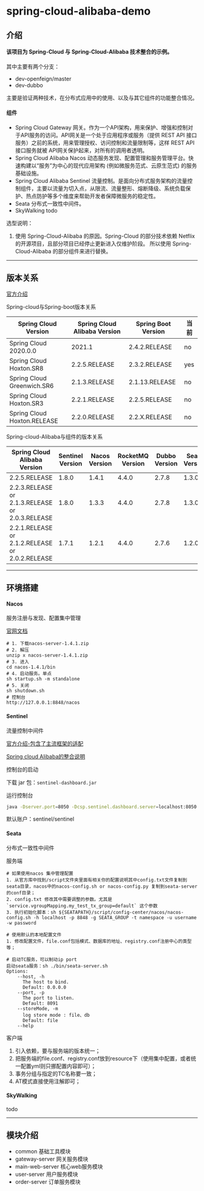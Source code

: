 # spring-cloud-alibaba-demo

## 介绍

#### 该项目为 Spring-Cloud 与 Spring-Cloud-Alibaba 技术整合的示例。

其中主要有两个分支：
- dev-openfeign/master
- dev-dubbo

主要是验证两种技术，在分布式应用中的使用、以及与其它组件的功能整合情况。

#### 组件
- Spring Cloud Gateway 网关。作为一个API架构，用来保护、增强和控制对于API服务的访问。API网关是一个处于应用程序或服务（提供 REST API 接口服务）之前的系统，用来管理授权、访问控制和流量限制等，这样 REST API接口服务就被 API网关保护起来，对所有的调用者透明。
- Spring Cloud Alibaba Nacos 动态服务发现、配置管理和服务管理平台。快速构建以“服务”为中心的现代应用架构 (例如微服务范式、云原生范式) 的服务基础设施。
- Spring Cloud Alibaba Sentinel 流量控制。是面向分布式服务架构的流量控制组件，主要以流量为切入点，从限流、流量整形、熔断降级、系统负载保护、热点防护等多个维度来帮助开发者保障微服务的稳定性。
- Seata 分布式一致性中间件。
- SkyWalking todo

选型说明：
1. 使用 Spring-Cloud-Alibaba 的原因。Spring-Cloud 的部分技术依赖 Netflix 的开源项目，且部分项目已经停止更新进入仅维护阶段。
所以使用 Spring-Cloud-Alibaba 的部分组件来进行替换。

---

## 版本关系

[官方介绍](https://github.com/alibaba/spring-cloud-alibaba/wiki/%E7%89%88%E6%9C%AC%E8%AF%B4%E6%98%8E)

Spring-cloud与Spring-boot版本关系

Spring Cloud Version|Spring Cloud Alibaba Version|Spring Boot Version|当前
---|---|---|---
Spring Cloud 2020.0.0|2021.1|2.4.2.RELEASE|no
Spring Cloud Hoxton.SR8|2.2.5.RELEASE|2.3.2.RELEASE|yes
Spring Cloud Greenwich.SR6|2.1.3.RELEASE|2.1.13.RELEASE|no
Spring Cloud Hoxton.SR3|2.2.1.RELEASE|2.2.5.RELEASE|no
Spring Cloud Hoxton.RELEASE|2.2.0.RELEASE|2.2.X.RELEASE|no

Spring-cloud-Alibaba与组件的版本关系

Spring Cloud Alibaba Version|Sentinel Version|Nacos Version|RocketMQ Version|Dubbo Version|Seata Version|当前
---|---|---|---|---|---|---
2.2.5.RELEASE|1.8.0|1.4.1|4.4.0|2.7.8|1.3.0|yes
2.2.3.RELEASE or 2.1.3.RELEASE or 2.0.3.RELEASE|1.8.0|1.3.3|4.4.0|2.7.8|1.3.0|no
2.2.1.RELEASE or 2.1.2.RELEASE or 2.0.2.RELEASE|1.7.1|1.2.1|4.4.0|2.7.6|1.2.0|no

---

## 环境搭建

#### Nacos

服务注册与发现、配置集中管理

[官网文档](https://nacos.io/zh-cn/docs/what-is-nacos.html)

```
# 1. 下载nacos-server-1.4.1.zip
# 2. 解压
unzip x nacos-server-1.4.1.zip 
# 3. 进入
cd nacos-1.4.1/bin 
# 4. 启动服务。单点
sh startup.sh -m standalone
# 5. 关闭
sh shutdown.sh
# 控制台
http://127.0.0.1:8848/nacos
```

#### Sentinel

流量控制中间件

[官方介绍-包含了主流框架的适配](https://github.com/alibaba/Sentinel/wiki/%E4%BB%8B%E7%BB%8D)

[Spring cloud Alibaba的整合说明](https://github.com/alibaba/spring-cloud-alibaba/wiki/Sentinel)

控制台的启动

下载 jar 包：`sentinel-dashboard.jar`

运行控制台
```bash
java -Dserver.port=8050 -Dcsp.sentinel.dashboard.server=localhost:8050 -jar sentinel-dashboard-1.8.0.jar 
```

默认账户：sentinel/sentinel

#### Seata

分布式一致性中间件

服务端

```
# 如果使用nacos 集中管理配置
1. 从官方库中找到/script文件夹里面有相关你的配置说明其中config.txt文件复制到seata目录，nacos中的nacos-config.sh or nacos-config.py 复制到seata-server的conf目录；
2. config.txt 修改其中需要调整的参数。尤其是`service.vgroupMapping.my_test_tx_group=default` 这个参数
3. 执行初始化脚本：sh ${SEATAPATH}/script/config-center/nacos/nacos-config.sh -h localhost -p 8848 -g SEATA_GROUP -t namespace -u username -w password

# 使用默认的本地配置文件
1. 修改配置文件，file.conf包括模式、数据库的地址、registry.conf注册中心的类型等；

# 启动TC服务，可以制动ip port
启动seata服务：sh ./bin/seata-server.sh
Options:
	--host, -h
	  The host to bind.
	  Default: 0.0.0.0
	--port, -p
	  The port to listen.
	  Default: 8091
	--storeMode, -m
	  log store mode : file、db
	  Default: file
	--help 
```

客户端

1. 引入依赖，要与服务端的版本统一；
2. 把服务端的file.conf、registry.conf放到resource下（使用集中配置，或者统一配置yml则只挪配置内容即可）；
3. 事务分组与指定的TC名称要一致；
4. AT模式直接使用注解即可；


#### SkyWalking

todo

---

## 模块介绍

- common 基础工具模块
- gateway-server 网关服务模块
- main-web-server 核心web服务模块
- user-server 用户服务模块
- order-server 订单服务模块
